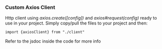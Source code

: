### Custom Axios Client

Http client using _axios.create([config])_ and _axios#request(config)_ ready to use in your project. Simply copy/pull the files to your project and then:

``import {axiosClient} from "./client"``

Refer to the jsdoc inside the code for more info